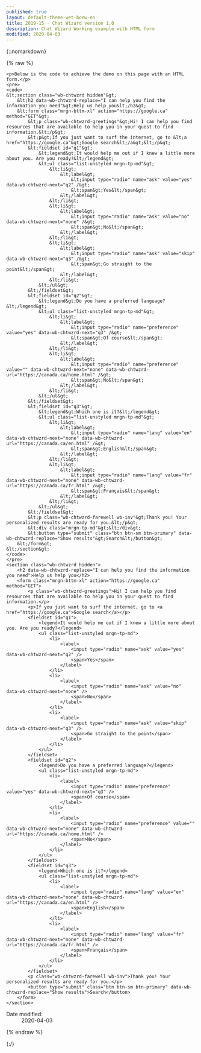 ```yaml
---
published: true
layout: default-theme-wet-boew-en
title: 2019-15 - Chat Wizard version 1.0
description: Chat Wizard Working example with HTML form
modified: 2020-04-03
---
```


{::nomarkdown}

{% raw %}

<!-- Chat wizard -->
<link rel="stylesheet" type="text/css" href="/2019-assets/chtwzrd-v1/chatwizard.css">

	<p>Below is the code to achieve the demo on this page with an HTML form.</p>
	<pre>
	<code>
	&lt;section class="wb-chtwzrd hidden"&gt;
		&lt;h2 data-wb-chtwzrd-replace="I can help you find the information you need"&gt;Help us help you&lt;/h2&gt;
		&lt;form class="mrgn-bttm-xl" action="https://google.ca" method="GET"&gt;
			&lt;p class="wb-chtwzrd-greetings"&gt;Hi! I can help you find resources that are available to help you in your quest to find information.&lt;/p&gt;
			&lt;p&gt;If you just want to surf the internet, go to &lt;a href="https://google.ca"&gt;Google search&lt;/a&gt;&lt;/p&gt;
			&lt;fieldset id="q1"&gt;
				&lt;legend&gt;It would help me out if I knew a little more about you. Are you ready?&lt;/legend&gt;
				&lt;ul class="list-unstyled mrgn-tp-md"&gt;
					&lt;li&gt;
						&lt;label&gt;
							&lt;input type="radio" name="ask" value="yes" data-wb-chtwzrd-next="q2" /&gt;
							&lt;span&gt;Yes&lt;/span&gt;
						&lt;/label&gt;
					&lt;/li&gt;
					&lt;li&gt;
						&lt;label&gt;
							&lt;input type="radio" name="ask" value="no" data-wb-chtwzrd-next="none" /&gt;
							&lt;span&gt;No&lt;/span&gt;
						&lt;/label&gt;
					&lt;/li&gt;
					&lt;li&gt;
						&lt;label&gt;
							&lt;input type="radio" name="ask" value="skip" data-wb-chtwzrd-next="q3" /&gt;
							&lt;span&gt;Go straight to the point&lt;/span&gt;
						&lt;/label&gt;
					&lt;/li&gt;
				&lt;/ul&gt;
			&lt;/fieldset&gt;
			&lt;fieldset id="q2"&gt;
				&lt;legend&gt;Do you have a preferred language?&lt;/legend&gt;
				&lt;ul class="list-unstyled mrgn-tp-md"&gt;
					&lt;li&gt;
						&lt;label&gt;
							&lt;input type="radio" name="preference" value="yes" data-wb-chtwzrd-next="q3" /&gt;
							&lt;span&gt;Of course&lt;/span&gt;
						&lt;/label&gt;
					&lt;/li&gt;
					&lt;li&gt;
						&lt;label&gt;
							&lt;input type="radio" name="preference" value="" data-wb-chtwzrd-next="none" data-wb-chtwzrd-url="https://canada.ca/home.html" /&gt;
							&lt;span&gt;No&lt;/span&gt;
						&lt;/label&gt;
					&lt;/li&gt;
				&lt;/ul&gt;
			&lt;/fieldset&gt;
			&lt;fieldset id="q3"&gt;
				&lt;legend&gt;Which one is it?&lt;/legend&gt;
				&lt;ul class="list-unstyled mrgn-tp-md"&gt;
					&lt;li&gt;
						&lt;label&gt;
							&lt;input type="radio" name="lang" value="en" data-wb-chtwzrd-next="none" data-wb-chtwzrd-url="https://canada.ca/en.html" /&gt;
							&lt;span&gt;English&lt;/span&gt;
						&lt;/label&gt;
					&lt;/li&gt;
					&lt;li&gt;
						&lt;label&gt;
							&lt;input type="radio" name="lang" value="fr" data-wb-chtwzrd-next="none" data-wb-chtwzrd-url="https://canada.ca/fr.html" /&gt;
							&lt;span&gt;Français&lt;/span&gt;
						&lt;/label&gt;
					&lt;/li&gt;
				&lt;/ul&gt;
			&lt;/fieldset&gt;
			&lt;p class="wb-chtwzrd-farewell wb-inv"&gt;Thank you! Your personalized results are ready for you.&lt;/p&gt;
			&lt;div class="mrgn-tp-md"&gt;&lt;/div&gt;
			&lt;button type="submit" class="btn btn-sm btn-primary" data-wb-chtwzrd-replace="Show results"&gt;Search&lt;/button&gt;
		&lt;/form&gt;
	&lt;/section&gt;
	</code>
	</pre>
	<section class="wb-chtwzrd hidden">
		<h2 data-wb-chtwzrd-replace="I can help you find the information you need">Help us help you</h2>
		<form class="mrgn-bttm-xl" action="https://google.ca" method="GET">
			<p class="wb-chtwzrd-greetings">Hi! I can help you find resources that are available to help you in your quest to find information.</p>
			<p>If you just want to surf the internet, go to <a href="https://google.ca">Google search</a></p>
			<fieldset id="q1">
				<legend>It would help me out if I knew a little more about you. Are you ready?</legend>
				<ul class="list-unstyled mrgn-tp-md">
					<li>
						<label>
							<input type="radio" name="ask" value="yes" data-wb-chtwzrd-next="q2" />
							<span>Yes</span>
						</label>
					</li>
					<li>
						<label>
							<input type="radio" name="ask" value="no" data-wb-chtwzrd-next="none" />
							<span>No</span>
						</label>
					</li>
					<li>
						<label>
							<input type="radio" name="ask" value="skip" data-wb-chtwzrd-next="q3" />
							<span>Go straight to the point</span>
						</label>
					</li>
				</ul>
			</fieldset>
			<fieldset id="q2">
				<legend>Do you have a preferred language?</legend>
				<ul class="list-unstyled mrgn-tp-md">
					<li>
						<label>
							<input type="radio" name="preference" value="yes" data-wb-chtwzrd-next="q3" />
							<span>Of course</span>
						</label>
					</li>
					<li>
						<label>
							<input type="radio" name="preference" value="" data-wb-chtwzrd-next="none" data-wb-chtwzrd-url="https://canada.ca/home.html" />
							<span>No</span>
						</label>
					</li>
				</ul>
			</fieldset>
			<fieldset id="q3">
				<legend>Which one is it?</legend>
				<ul class="list-unstyled mrgn-tp-md">
					<li>
						<label>
							<input type="radio" name="lang" value="en" data-wb-chtwzrd-next="none" data-wb-chtwzrd-url="https://canada.ca/en.html" />
							<span>English</span>
						</label>
					</li>
					<li>
						<label>
							<input type="radio" name="lang" value="fr" data-wb-chtwzrd-next="none" data-wb-chtwzrd-url="https://canada.ca/fr.html" />
							<span>Français</span>
						</label>
					</li>
				</ul>
			</fieldset>
			<p class="wb-chtwzrd-farewell wb-inv">Thank you! Your personalized results are ready for you.</p>
			<button type="submit" class="btn btn-sm btn-primary" data-wb-chtwzrd-replace="Show results">Search</button>
		</form>
	</section>

<div class="pagedetails">
	<dl id="wb-dtmd">
		<dt>Date modified:&#32;</dt>
		<dd><time property="dateModified">2020-04-03</time></dd>
	</dl>
</div>

<script src="https://ajax.googleapis.com/ajax/libs/jquery/2.1.4/jquery.js"></script>
<!-- Chat wizard -->
<script src="/2019-assets/chtwzrd-v1/chatwizard.js"></script>

{% endraw %}

{:/}